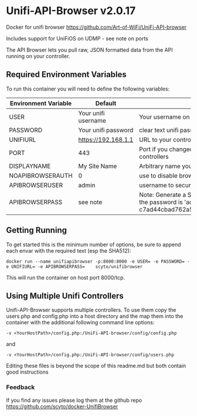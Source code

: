 # Unifi-API-Browser v2.0.17

 Docker for unifi browser <https://github.com/Art-of-WiFi/UniFi-API-browser>

Includes support for UniFiOS on UDMP - see note on ports

 The API Browser lets you pull raw, JSON formatted data from the API running on your controller.

## Required Environment Variables
 To run this container you will need to define the following variables:

| Environment Variable | Default                     | Explanation                                                                                                                                    |
|----------------------|-----------------------------|------------------------------------------------------------------------------------------------------------------------------------------------|
| USER                 | Your unifi username         | Your username on unifi console - consider creating a restricted user                                                                           |
| PASSWORD             | Your unifi password         | clear text unifi password                                                                                                                      |
| UNIFIURL             | https://192.168.1.1         | URL to your controller *without* the port or trailing / on the URL                                                                                                      |
| PORT                 | 443                        | Port if you changed the port unifi is running on - default env var setting 443 is now the default for UDM / UDMP for older UniFiOS based controllers change to 8443 controllers                                                                                               |
| DISPLAYNAME          | My Site Name                | Arbitrary name you want to refer to this site as in API Browser                                                                                |
| NOAPIBROWSERAUTH     | 0                           | use to disable browser auth
| APIBROWSERUSER       | admin                       | username to secure the API Browser instance                                                                                                    |
| APIBROWSERPASS       | see note | Note: Generate a SHA512 of the password you want and put here, you can use a tool like https://abunchofutils.com/u/computing/sha512-hash-calculator/ by default the password is 'admin' i.e. c7ad44cbad762a5da0a452f9e854fdc1e0e7a52a38015f23f3eab1d80b931dd472634dfac71cd34ebc35d16ab7fb8a90c81f975113d6c7538dc69dd8de9077ec|

## Getting Running
To get started this is the minimum number of options, be sure to append each envar with the required text (esp the SHA512):

`docker run --name unifiapibrowser -p:8000:8000 -e USER= -e PASSWORD= -e UNIFIURL= -e APIBROWSERPASS=    scyto/unifibrowser`

This will run the container on host port 8000/tcp.

## Using Multiple Unifi Controllers

Unifi-API-Browser supports multiple controllers.  To use them copy the users.php and config.php into a host directory and the map them into the container with the additional following command line options:

`-v <YourHostPath>/config.php:/UniFi-API-browser/config/config.php` 

and

`-v <YourHostPath>/config.php:/UniFi-API-browser/config/users.php`

Editing these files is beyond the scope of this readme.md but both contain good instructions

### Feedback
If you find any issues please log them at the github repo https://github.com/scyto/docker-UnifiBrowser
